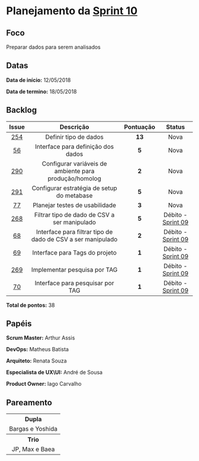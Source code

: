# Planejamento da [Sprint 10](https://github.com/fga-gpp-mds/2018.1-Grupo3/milestone/12)

## Foco
Preparar dados para serem analisados

## Datas
<b>Data de início:</b> 12/05/2018

<b>Data de termino:</b> 18/05/2018

## Backlog

<table style="text-align:center" class="responsive-table highlight bordered">
  <thead>
    <atr>
      <th>Issue</th>
      <th>Descrição</th>
      <th>Pontuação</th>
      <th>Status</th>
    </tr>
  </thead>
  <tbody>
    <tr>
      <td>
        <a href="https://github.com/fga-gpp-mds/2018.1-TropicalHazards-BI/issues/254">254</a>
      </td>
      <td>Definir tipo de dados</td>
      <td><b>13</b></td>
      <td>Nova</td>
    </tr>
    <tr>
      <td>
        <a href="https://github.com/fga-gpp-mds/2018.1-TropicalHazards-BI-FrontEnd/issues/56">56</a>
      </td>
      <td>Interface para definição dos dados</td>
      <td><b>5</b></td>
      <td>Nova</td>
    </tr>
    <tr>
      <td>
        <a href="https://github.com/fga-gpp-mds/2018.1-TropicalHazards-BI/issues/290">290</a>
      </td>
      <td>Configurar variáveis de ambiente para produção/homolog</td>
      <td><b>2</b></td>
      <td>Nova</td>
    </tr>
    <tr>
      <td>
        <a href="https://github.com/fga-gpp-mds/2018.1-TropicalHazards-BI/issues/291">291</a>
      </td>
      <td>Configurar estratégia de setup do metabase</td>
      <td><b>5</b></td>
      <td>Nova</td>
    </tr>
    <tr>
      <td>
        <a href="https://github.com/fga-gpp-mds/2018.1-TropicalHazards-BI-FrontEnd/issues/77">77</a>
      </td>
      <td>Planejar testes de usabilidade</td>
      <td><b>3</b></td>
      <td>Nova</td>
    </tr>
    <tr>
      <td>
        <a href="https://github.com/fga-gpp-mds/2018.1-TropicalHazards-BI/issues/268">268</a>
      </td>
      <td>Filtrar tipo de dado de CSV a ser manipulado</td>
      <td><b>5</b></td>
      <td class="tdDebito">Débito - <a href="https://fga-gpp-mds.github.io/2018.1-TropicalHazards-BI/metodology/sprints/sprint_09/sprint_09_review">Sprint 09</a> </td>      
    </tr>
    <tr>
      <td>
        <a href="https://github.com/fga-gpp-mds/2018.1-TropicalHazards-BI-FrontEnd/issues/68">68</a>
      </td>
      <td>Interface para filtrar tipo de dado de CSV a ser manipulado</td>
      <td><b>2</b></td>
      <td class="tdDebito">Débito - <a href="https://fga-gpp-mds.github.io/2018.1-TropicalHazards-BI/metodology/sprints/sprint_09/sprint_09_review">Sprint 09</a> </td>      
    </tr>
    <tr>
      <td>
        <a href="https://github.com/fga-gpp-mds/2018.1-TropicalHazards-BI-FrontEnd/issues/69">69</a>
      </td>
      <td>Interface para Tags do projeto</td>
      <td><b>1</b></td>
      <td class="tdDebito">Débito - <a href="https://fga-gpp-mds.github.io/2018.1-TropicalHazards-BI/metodology/sprints/sprint_09/sprint_09_review">Sprint 09</a> </td>      
    </tr>
    <tr>
      <td>
        <a href="https://github.com/fga-gpp-mds/2018.1-TropicalHazards-BI/issues/269">269</a>
      </td>
      <td>Implementar pesquisa por TAG</td>
      <td><b>1</b></td>
      <td class="tdDebito">Débito - <a href="https://fga-gpp-mds.github.io/2018.1-TropicalHazards-BI/metodology/sprints/sprint_09/sprint_09_review">Sprint 09</a> </td>      
    </tr>
    <tr>
      <td>
        <a href="https://github.com/fga-gpp-mds/2018.1-TropicalHazards-BI-FrontEnd/issues/70">70</a>
      </td>
      <td>Interface para pesquisar por TAG</td>
      <td><b>1</b></td>
      <td class="tdDebito">Débito - <a href="https://fga-gpp-mds.github.io/2018.1-TropicalHazards-BI/metodology/sprints/sprint_09/sprint_09_review">Sprint 09</a> </td>      
    </tr>
  </tbody>
</table>

<b>Total de pontos:</b> 38

## Papéis
<b>Scrum Master:</b> Arthur Assis

<b>DevOps:</b> Matheus Batista

<b>Arquiteto:</b> Renata Souza

<b>Especialista de UX\UI:</b> André de Sousa

<b>Product Owner:</b> Iago Carvalho

## Pareamento
<table style="text-align: center" class="responsive-table highlight bordered">
  <tr>
      <th>Dupla</th>
  </tr>
  <tr>
      <td>Bargas e Yoshida</td>
  </tr>
  <tr>
      <th>Trio</th>
  </tr>
  <tr>
      <td>JP, Max e Baea</td>
  </tr>
</table>
